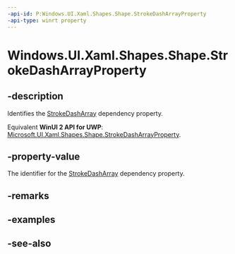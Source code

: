 ```yaml
---
-api-id: P:Windows.UI.Xaml.Shapes.Shape.StrokeDashArrayProperty
-api-type: winrt property
---
```


<!-- Property syntax
public Windows.UI.Xaml.DependencyProperty StrokeDashArrayProperty { get; }
-->

# Windows.UI.Xaml.Shapes.Shape.StrokeDashArrayProperty

## -description
Identifies the [StrokeDashArray](shape_strokedasharray.md) dependency property.

Equivalent **WinUI 2 API for UWP**: [Microsoft.UI.Xaml.Shapes.Shape.StrokeDashArrayProperty](/windows/winui/api/microsoft.ui.xaml.shapes.shape.strokedasharrayproperty).

## -property-value
The identifier for the [StrokeDashArray](shape_strokedasharray.md) dependency property.

## -remarks

## -examples

## -see-also
